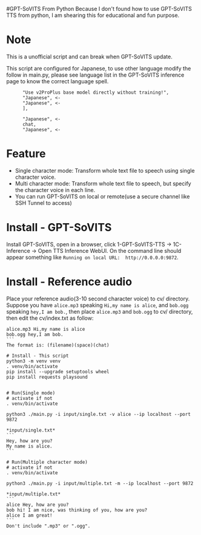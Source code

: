 #GPT-SoVITS From Python
Because I don't found how to use GPT-SoVITS TTS from python, I am shearing this for educational and fun purpose.

# Note
This is a unofficial script and can break when GPT-SoVITS update.

This script are configured for Japanese, to use other language modify the follow in main.py,  please see language list in the GPT-SoVITS inference page to know the correct language spell.
```
      "Use v2ProPlus base model directly without training!",
      "Japanese", <-
      "Japanese", <-
      ],
```

```
      "Japanese", <-
      chat,
      "Japanese", <-
```

# Feature
- Single character mode: Transform whole text file to speech using single character voice.
- Multi character mode: Transform whole text file to speech, but specify the character voice in each line.
- You can run GPT-SoVITS on local or remote(use a secure channel like SSH Tunnel to access)

# Install - GPT-SoVITS
Install GPT-SoVITS, open in a browser, click 1-GPT-SoVITS-TTS -> 1C-Inference -> Open TTS Inference WebUI. On the command line should appear something like `Running on local URL:  http://0.0.0.0:9872`.

# Install - Reference audio
Place your reference audio(3-10 second character voice) to cv/ directory.
Suppose you have `alice.mp3` speaking `Hi,my name is alice`, and `bob.ogg` speaking `hey,I am bob.`, then place `alice.mp3` and `bob.ogg` to cv/ directory, then edit the cv/index.txt as follow:
````
alice.mp3 Hi,my name is alice
bob.ogg hey,I am bob.
```
The format is: (filename)(space)(chat)

# Install - This script
python3 -m venv venv
. venv/bin/activate
pip install --upgrade setuptools wheel
pip install requests playsound


# Run(Single mode)
# activate if not
. venv/bin/activate

python3 ./main.py -i input/single.txt -v alice --ip localhost --port 9872

*input/single.txt*
```
Hey, how are you?
My name is alice.
```

# Run(Multiple character mode)
# activate if not
. venv/bin/activate

python3 ./main.py -i input/multiple.txt -m --ip localhost --port 9872

*input/multiple.txt*
```
alice Hey, how are you?
bob hi! I am nice, was thinking of you, how are you?
alice I am great!
```
Don't include ".mp3" or ".ogg".

